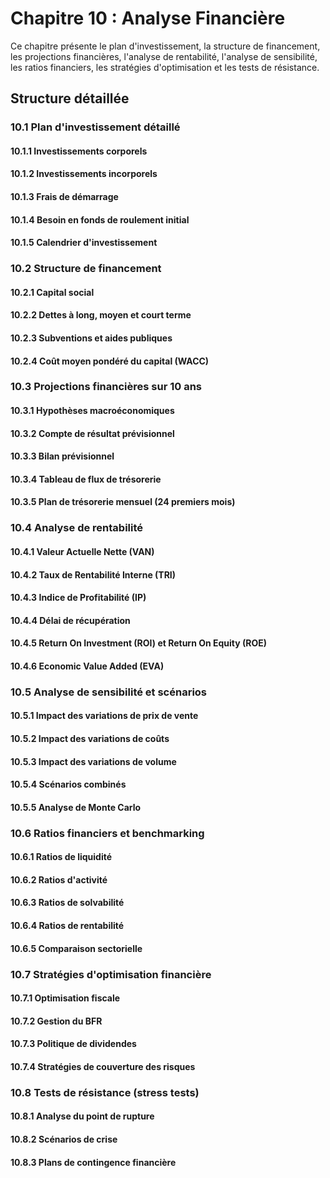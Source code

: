 # Chapitre 10 : Analyse Financière

Ce chapitre présente le plan d'investissement, la structure de financement, les projections financières, l'analyse de rentabilité, l'analyse de sensibilité, les ratios financiers, les stratégies d'optimisation et les tests de résistance.

## Structure détaillée

### 10.1 Plan d'investissement détaillé
#### 10.1.1 Investissements corporels
#### 10.1.2 Investissements incorporels
#### 10.1.3 Frais de démarrage
#### 10.1.4 Besoin en fonds de roulement initial
#### 10.1.5 Calendrier d'investissement

### 10.2 Structure de financement
#### 10.2.1 Capital social
#### 10.2.2 Dettes à long, moyen et court terme
#### 10.2.3 Subventions et aides publiques
#### 10.2.4 Coût moyen pondéré du capital (WACC)

### 10.3 Projections financières sur 10 ans
#### 10.3.1 Hypothèses macroéconomiques
#### 10.3.2 Compte de résultat prévisionnel
#### 10.3.3 Bilan prévisionnel
#### 10.3.4 Tableau de flux de trésorerie
#### 10.3.5 Plan de trésorerie mensuel (24 premiers mois)

### 10.4 Analyse de rentabilité
#### 10.4.1 Valeur Actuelle Nette (VAN)
#### 10.4.2 Taux de Rentabilité Interne (TRI)
#### 10.4.3 Indice de Profitabilité (IP)
#### 10.4.4 Délai de récupération
#### 10.4.5 Return On Investment (ROI) et Return On Equity (ROE)
#### 10.4.6 Economic Value Added (EVA)

### 10.5 Analyse de sensibilité et scénarios
#### 10.5.1 Impact des variations de prix de vente
#### 10.5.2 Impact des variations de coûts
#### 10.5.3 Impact des variations de volume
#### 10.5.4 Scénarios combinés
#### 10.5.5 Analyse de Monte Carlo

### 10.6 Ratios financiers et benchmarking
#### 10.6.1 Ratios de liquidité
#### 10.6.2 Ratios d'activité
#### 10.6.3 Ratios de solvabilité
#### 10.6.4 Ratios de rentabilité
#### 10.6.5 Comparaison sectorielle

### 10.7 Stratégies d'optimisation financière
#### 10.7.1 Optimisation fiscale
#### 10.7.2 Gestion du BFR
#### 10.7.3 Politique de dividendes
#### 10.7.4 Stratégies de couverture des risques

### 10.8 Tests de résistance (stress tests)
#### 10.8.1 Analyse du point de rupture
#### 10.8.2 Scénarios de crise
#### 10.8.3 Plans de contingence financière

